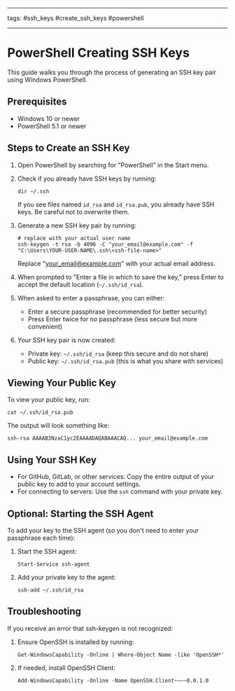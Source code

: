 ***
tags: #ssh_keys #create_ssh_keys #powershell
***

# PowerShell Creating SSH Keys 

This guide walks you through the process of generating an SSH key pair using Windows PowerShell.

## Prerequisites

- Windows 10 or newer
- PowerShell 5.1 or newer

## Steps to Create an SSH Key

1. Open PowerShell by searching for "PowerShell" in the Start menu.

2. Check if you already have SSH keys by running:
   ```
   dir ~/.ssh
   ```
   If you see files named `id_rsa` and `id_rsa.pub`, you already have SSH keys. Be careful not to overwrite them.

3. Generate a new SSH key pair by running:
   ```
   # replace with your actual user name
   ssh-keygen -t rsa -b 4096 -C "your_email@example.com" -f "C:\Users\YOUR-USER-NAME\.ssh\<ssh-file-name>"
   ```
   Replace "your_email@example.com" with your actual email address.

5. When prompted to "Enter a file in which to save the key," press Enter to accept the default location (`~/.ssh/id_rsa`).

6. When asked to enter a passphrase, you can either:
   - Enter a secure passphrase (recommended for better security)
   - Press Enter twice for no passphrase (less secure but more convenient)

6. Your SSH key pair is now created:
   - Private key: `~/.ssh/id_rsa` (keep this secure and do not share)
   - Public key: `~/.ssh/id_rsa.pub` (this is what you share with services)

## Viewing Your Public Key

To view your public key, run:
```
cat ~/.ssh/id_rsa.pub
```

The output will look something like:
```
ssh-rsa AAAAB3NzaC1yc2EAAAADAQABAAACAQ... your_email@example.com
```

## Using Your SSH Key

- For GitHub, GitLab, or other services: Copy the entire output of your public key to add to your account settings.
- For connecting to servers: Use the `ssh` command with your private key.

## Optional: Starting the SSH Agent

To add your key to the SSH agent (so you don't need to enter your passphrase each time):

1. Start the SSH agent:
   ```
   Start-Service ssh-agent
   ```

2. Add your private key to the agent:
   ```
   ssh-add ~/.ssh/id_rsa
   ```

## Troubleshooting

If you receive an error that ssh-keygen is not recognized:

1. Ensure OpenSSH is installed by running:
   ```
   Get-WindowsCapability -Online | Where-Object Name -like 'OpenSSH*'
   ```

2. If needed, install OpenSSH Client:
   ```
   Add-WindowsCapability -Online -Name OpenSSH.Client~~~~0.0.1.0
   ```
```